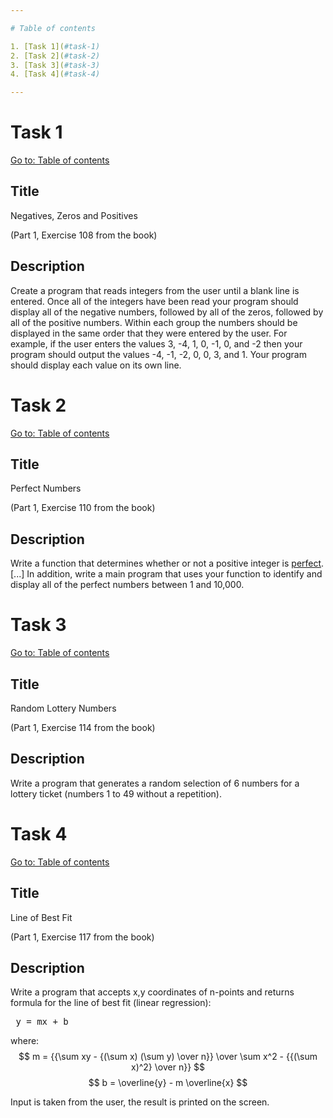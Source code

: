 ```yaml
---

# Table of contents

1. [Task 1](#task-1)
2. [Task 2](#task-2)
3. [Task 3](#task-3)
4. [Task 4](#task-4)

---
```


# Task 1

[Go to: Table of contents](#table-of-contents)

## Title

Negatives, Zeros and Positives

(Part 1, Exercise 108 from the book)

## Description

Create a program that reads integers from the user until a blank line is entered. Once all of the integers have been read your program should display all of the negative numbers, followed by all of the zeros, followed by all of the positive numbers. Within each group the numbers should be displayed in the same order that they were entered by the user. For example, if the user enters the values 3, -4, 1, 0, -1, 0, and -2 then your program should output the values -4, -1, -2, 0, 0, 3, and 1. Your program should display each value on its own line.

# Task 2

[Go to: Table of contents](#table-of-contents)

## Title

Perfect Numbers

(Part 1, Exercise 110 from the book)

## Description

Write a function that determines whether or not a positive integer is [perfect](https://en.wikipedia.org/wiki/Perfect_number). [...] In addition, write a main program that uses your function to identify and display all of the perfect numbers between 1 and 10,000.

# Task 3

[Go to: Table of contents](#table-of-contents)

## Title

Random Lottery Numbers

(Part 1, Exercise 114 from the book)

## Description

Write a program that generates a random selection of 6 numbers for a lottery ticket (numbers 1 to 49 without a repetition).

# Task 4

[Go to: Table of contents](#table-of-contents)

## Title

Line of Best Fit

(Part 1, Exercise 117 from the book)

## Description

Write a program that accepts x,y coordinates of n-points and returns formula for the line of best fit (linear regression):

<pre>
 y = mx + b
</pre>

where:
$$ m = {{\sum xy - {(\sum x) (\sum y) \over n}} \over \sum x^2 - {{(\sum x)^2} \over n}} $$
$$ b = \overline{y} - m \overline{x} $$

Input is taken from the user, the result is printed on the screen.
